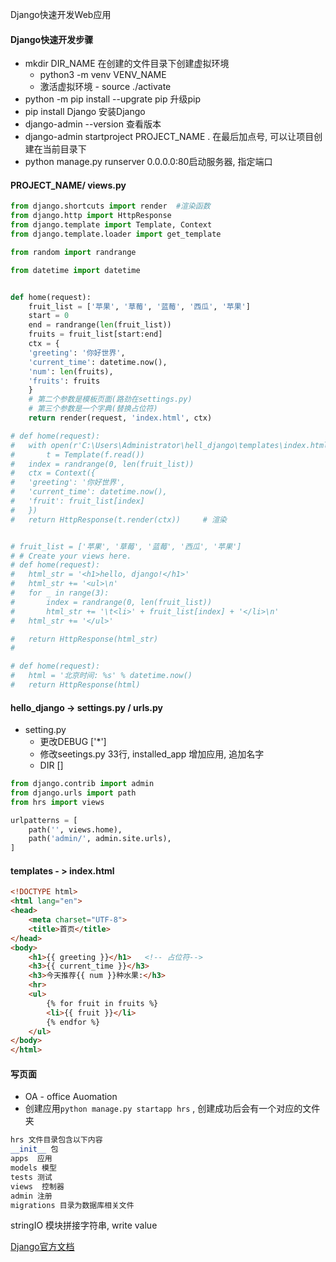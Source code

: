 Django快速开发Web应用



#### Django快速开发步骤

- mkdir  DIR_NAME   在创建的文件目录下创建虚拟环境 
  - python3 -m venv VENV_NAME
  - 激活虚拟环境 - source ./activate
- python -m pip install --upgrate pip 升级pip 
- pip install Django    安装Django
- django-admin --version  查看版本
- django-admin startproject PROJECT_NAME .  在最后加点号, 可以让项目创建在当前目录下
- python manage.py runserver 0.0.0.0:80启动服务器, 指定端口



#### PROJECT_NAME/ views.py

```python
from django.shortcuts import render  #渲染函数
from django.http import HttpResponse
from django.template import Template, Context
from django.template.loader import get_template

from random import randrange

from datetime import datetime


def home(request):
	fruit_list = ['苹果', '草莓', '蓝莓', '西瓜', '苹果']
	start = 0
	end = randrange(len(fruit_list))
	fruits = fruit_list[start:end]
	ctx = {
	'greeting': '你好世界',
	'current_time': datetime.now(),
	'num': len(fruits),
	'fruits': fruits
	}
	# 第二个参数是模板页面(路劲在settings.py)
	# 第三个参数是一个字典(替换占位符)
	return render(request, 'index.html', ctx)

# def home(request):
# 	with open(r'C:\Users\Administrator\hell_django\templates\index.html', encoding='utf-8') as f:
# 		t = Template(f.read())
# 	index = randrange(0, len(fruit_list))
# 	ctx = Context({
# 	'greeting': '你好世界',
# 	'current_time': datetime.now(),
# 	'fruit': fruit_list[index]
# 	})
# 	return HttpResponse(t.render(ctx))     # 渲染


# fruit_list = ['苹果', '草莓', '蓝莓', '西瓜', '苹果']
# # Create your views here.
# def home(request):
# 	html_str = '<h1>hello, django!</h1>'
# 	html_str += '<ul>\n'
# 	for _ in range(3):
# 		index = randrange(0, len(fruit_list))
# 		html_str += '\t<li>' + fruit_list[index] + '</li>\n'
# 	html_str += '</ul>'

# 	return HttpResponse(html_str)
# 

# def home(request):
# 	html = '北京时间: %s' % datetime.now()
# 	return HttpResponse(html)


```

#### hello_django -> settings.py / urls.py

- setting.py
  - 更改DEBUG  ['*']
  - 修改seetings.py  33行, installed_app    增加应用, 追加名字
  - DIR []

```python
from django.contrib import admin
from django.urls import path
from hrs import views

urlpatterns = [
    path('', views.home),
    path('admin/', admin.site.urls),
]
```

#### templates - > index.html

```html
<!DOCTYPE html>
<html lang="en">
<head>
	<meta charset="UTF-8">
	<title>首页</title>
</head>
<body>
	<h1>{{ greeting }}</h1>   <!-- 占位符-->
	<h3>{{ current_time }}</h3>
	<h3>今天推荐{{ num }}种水果:</h3>
	<hr>
	<ul>
		{% for fruit in fruits %}
		<li>{{ fruit }}</li>
		{% endfor %}
	</ul>
</body>
</html>
```



#### 写页面

- OA - office Auomation
- 创建应用`python manage.py startapp hrs` , 创建成功后会有一个对应的文件夹

```python
hrs 文件目录包含以下内容
__init__ 包
apps  应用
models 模型
tests 测试
views  控制器
admin 注册  
migrations 目录为数据库相关文件
```



stringIO 模块拼接字符串, write  value

[Django官方文档](https://docs.djangoproject.com/zh-hans/2.0/)



